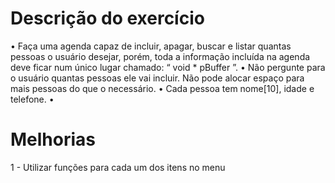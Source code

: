 
# Descrição do exercício
•
Faça uma agenda capaz de incluir, apagar, buscar e listar
quantas
pessoas
o usuário desejar, porém,
toda a informação
incluída na agenda deve ficar num único lugar chamado:
“
void
*
pBuffer
”.
•
Não pergunte para o usuário quantas pessoas ele vai incluir.
Não pode alocar espaço para mais pessoas do que o
necessário.
•
Cada pessoa tem nome[10], idade e telefone.
•

# Melhorias
1 - Utilizar funções para cada um dos itens no menu
